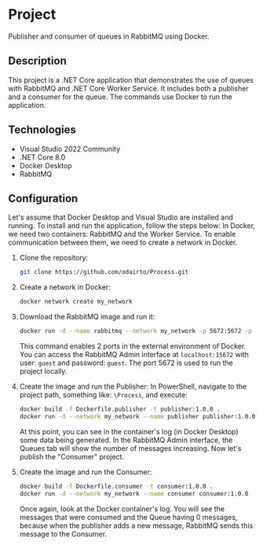 # Project

Publisher and consumer of queues in RabbitMQ using Docker.

## Description

This project is a .NET Core application that demonstrates the use of queues with RabbitMQ and .NET Core Worker Service. It includes both a publisher and a consumer for the queue. The commands use Docker to run the application.

## Technologies
- Visual Studio 2022 Community
- .NET Core 8.0
- Docker Desktop
- RabbitMQ

## Configuration
Let's assume that Docker Desktop and Visual Studio are installed and running. To install and run the application, follow the steps below:
In Docker, we need two containers: RabbitMQ and the Worker Service. To enable communication between them, we need to create a network in Docker.

1. Clone the repository:
    ```sh
    git clone https://github.com/odairto/Process.git
    ```

2. Create a network in Docker:
    ```sh
    docker network create my_network
    ```

3. Download the RabbitMQ image and run it:
    ```sh
    docker run -d --name rabbitmq --network my_network -p 5672:5672 -p 15672:15672 rabbitmq:3-management
    ```
    This command enables 2 ports in the external environment of Docker. You can access the RabbitMQ Admin interface at `localhost:15672` with user: `guest` and password: `guest`. The port 5672 is used to run the project locally.


4. Create the image and run the Publisher:
    In PowerShell, navigate to the project path, something like: `\Process`, and execute:
    ```sh
    docker build -f Dockerfile.publisher -t publisher:1.0.0 .
    docker run -d --network my_network --name publisher publisher:1.0.0
    ```
    At this point, you can see in the container's log (in Docker Desktop) some data being generated. In the RabbitMQ Admin interface, the Queues tab will show the number of messages increasing. Now let's publish the "Consumer" project.

5. Create the image and run the Consumer:
    ```sh
    docker build -f Dockerfile.consumer -t consumer:1.0.0 .
    docker run -d --network my_network --name consumer consumer:1.0.0
    ```
    Once again, look at the Docker container's log. You will see the messages that were consumed and the Queue having 0 messages, because when the publisher adds a new message, RabbitMQ sends this message to the Consumer.
